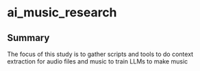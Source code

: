 # ai_music_research

## Summary
The focus of this study is to gather scripts and tools to do context extraction for audio files and music to train LLMs to make music
